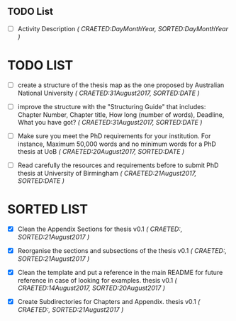TODO List
---

- [ ] Activity Description _( CRAETED:DayMonthYear, SORTED:DayMonthYear )_

# TODO LIST

- [ ] create a structure of the thesis map as the one proposed by Australian
National University _( CRAETED:31August2017, SORTED:DATE )_

- [ ] improve the structure with the "Structuring Guide" that includes:
Chapter Number, Chapter title, How long (number of words),
Deadline, What you have got?  _( CRAETED:31August2017, SORTED:DATE )_

- [ ] Make sure you meet the PhD requirements for your institution.
For instance, Maximum 50,000 words and no minimum words for a PhD thesis at UoB
_( CRAETED:20August2017, SORTED:DATE )_


- [ ] Read carefully the resources and requirements before to submit PhD thesis
at University of Birmingham  _( CRAETED:21August2017, SORTED:DATE )_


# SORTED LIST

- [x] Clean the Appendix Sections for  thesis v0.1
_( CRAETED:, SORTED:21August2017 )_

- [x] Reorganise the sections and subsections of the thesis v0.1
_( CRAETED:, SORTED:21August2017 )_

- [x] Clean the template and put a reference in the main README for
future reference in case of looking for examples.  thesis v0.1
_( CRAETED:14August2017, SORTED:20August2017 )_

- [x] Create Subdirectories for Chapters and Appendix.  thesis v0.1
_( CRAETED:, SORTED:21August2017 )_
